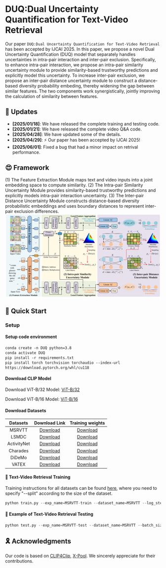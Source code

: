 <div align="left">
  
# DUQ:Dual Uncertainty Quantification for Text-Video Retrieval

Our paper ```DUQ:Dual Uncertainty Quantification for Text-Video Retrieval``` has been accepted by IJCAI 2025. In this paper, we propose a novel Dual Uncertainty Quantification (DUQ) model that separately handles uncertainties in intra-pair interaction and inter-pair exclusion. 
Specifically, to enhance intra-pair interaction, we propose an intra-pair similarity uncertainty module to provide similarity-based trustworthy predictions and explicitly model this uncertainty. 
To increase inter-pair exclusion, we propose an inter-pair distance uncertainty module to construct a distance-based diversity probability embeding, thereby widening the gap between similar features. 
The two components work synergistically, jointly improving the calculation of similarity between features.


## 📣 Updates
* **[2025/01/18]**: We have released the complete training and testing code.
* **[2025/01/21]**: We have released the complete video Q&A code.
* **[2025/04/28]**: We have updated some of the details.
* **[2025/04/29]**: ⚡ Our paper has been accepted by IJCAI 2025!
* **[2025/06/01]**: Fixed a bug that had a minor impact on retrival performance.

## 😍 Framework
(1) The Feature Extraction Module maps text and video inputs into a joint embedding space to compute similarity. 
(2) The Intra-pair Similarity Uncertainty Module provides similarity-based trustworthy predictions and explicitly models intra-pair interaction uncertainty. 
(3) The Inter-pair Distance Uncertainty Module constructs distance-based diversity probabilistic embeddings and uses boundary distances to represent inter-pair exclusion differences.
<img src="figures/Framework.png" width="800px" />
## 🚀 Quick Start
### Setup

#### Setup code environment
```shell
conda create -n DUQ python=3.8
conda activate DUQ
pip install -r requirements.txt
pip install torch torchvision torchaudio --index-url https://download.pytorch.org/whl/cu118
```

#### Download CLIP Model

Download ViT-B/32 Model: [ViT-B/32](https://huggingface.co/openai/clip-vit-base-patch32])

Download ViT-B/16 Model:  [ViT-B/16](https://huggingface.co/openai/clip-vit-base-patch16])

#### Download Datasets

<div align=center>

|  Datasets   |                             Download Link                              |             Training weights              |
|:-----------:|:----------------------------------------------------------------------:|:-----------------------------------------:|
|   MSRVTT    |      [Download](http://ms-multimedia-challenge.com/2017/dataset)       | [Download](https://github.com/OPA067/DUQ) |
|    LSMDC    | [Download](https://sites.google.com/site/describingmovies/download)| [Download](https://github.com/OPA067/DUQ) |
| ActivityNet |           [Download](http://activity-net.org/download.html)            | [Download](https://github.com/OPA067/DUQ) |
|  Charades   |         [Download](https://github.com/activitynet/ActivityNet)         | [Download](https://github.com/OPA067/DUQ) |
|   DiDeMo    |       [Download](https://github.com/LisaAnne/LocalizingMoments)        | [Download](https://github.com/OPA067/DUQ) |
|    VATEX    |                              [Download](https://eric-xw.github.io/vatex-website/download.html)  |                     [Download](https://github.com/OPA067/DUQ) |                      | 

</div>

#### 💪 Text-Video Retrieval Training
Training instructions for all datasets can be found [here](https://github.com/OPA067/DUQ/script), where you need to specify "--split" according to the size of the dataset.
```python
python train.py --exp_name=MSRVTT-train --dataset_name=MSRVTT --log_step=100 --evals_per_epoch=5 --batch_size=32 --videos_dir=MSRVTT/videos/ --split=8
```

#### 💪 Example of Text-Video Retrieval Testing
```python
python test.py --exp_name=MSRVTT-test --dataset_name=MSRVTT --batch_size=32 --videos_dir=MSRVTT/videos/
```

## 🎗️ Acknowledgments
Our code is based on [CLIP4Clip](https://github.com/ArrowLuo/CLIP4Clip/), [X-Pool](https://github.com/layer6ai-labs/xpool). We sincerely appreciate for their contributions.

